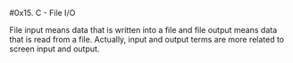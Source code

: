 #0x15. C - File I/O

File input means data that is written into a file and file output means data that is read from a file. Actually, input and output terms are more related to screen input and output.
